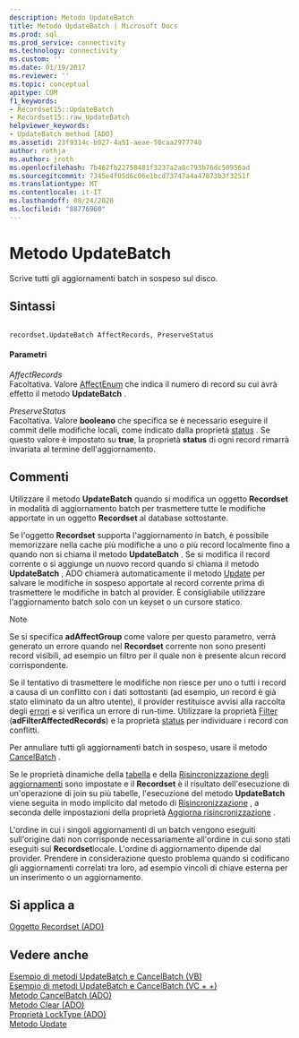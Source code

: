 ```yaml
---
description: Metodo UpdateBatch
title: Metodo UpdateBatch | Microsoft Docs
ms.prod: sql
ms.prod_service: connectivity
ms.technology: connectivity
ms.custom: ''
ms.date: 01/19/2017
ms.reviewer: ''
ms.topic: conceptual
apitype: COM
f1_keywords:
- Recordset15::UpdateBatch
- Recordset15::raw_UpdateBatch
helpviewer_keywords:
- UpdateBatch method [ADO]
ms.assetid: 23f9314c-b027-4a51-aeae-50caa2977740
author: rothja
ms.author: jroth
ms.openlocfilehash: 7b462fb22758481f3237a2a8c793b76dc50956ad
ms.sourcegitcommit: 7345e4f05d6c06e1bcd73747a4a47873b3f3251f
ms.translationtype: MT
ms.contentlocale: it-IT
ms.lasthandoff: 08/24/2020
ms.locfileid: "88776960"
---
```

# <a name="updatebatch-method"></a>Metodo UpdateBatch
Scrive tutti gli aggiornamenti batch in sospeso sul disco.  
  
## <a name="syntax"></a>Sintassi  
  
```  
  
recordset.UpdateBatch AffectRecords, PreserveStatus  
```  
  
#### <a name="parameters"></a>Parametri  
 *AffectRecords*  
 Facoltativa. Valore [AffectEnum](./affectenum.md) che indica il numero di record su cui avrà effetto il metodo **UpdateBatch** .  
  
 *PreserveStatus*  
 Facoltativa. Valore **booleano** che specifica se è necessario eseguire il commit delle modifiche locali, come indicato dalla proprietà [status](./status-property-ado-recordset.md) . Se questo valore è impostato su **true**, la proprietà **status** di ogni record rimarrà invariata al termine dell'aggiornamento.  
  
## <a name="remarks"></a>Commenti  
 Utilizzare il metodo **UpdateBatch** quando si modifica un oggetto **Recordset** in modalità di aggiornamento batch per trasmettere tutte le modifiche apportate in un oggetto **Recordset** al database sottostante.  
  
 Se l'oggetto **Recordset** supporta l'aggiornamento in batch, è possibile memorizzare nella cache più modifiche a uno o più record localmente fino a quando non si chiama il metodo **UpdateBatch** . Se si modifica il record corrente o si aggiunge un nuovo record quando si chiama il metodo **UpdateBatch** , ADO chiamerà automaticamente il metodo [Update](./update-method.md) per salvare le modifiche in sospeso apportate al record corrente prima di trasmettere le modifiche in batch al provider. È consigliabile utilizzare l'aggiornamento batch solo con un keyset o un cursore statico.  
  
> [!NOTE]
>  Se si specifica **adAffectGroup** come valore per questo parametro, verrà generato un errore quando nel **Recordset** corrente non sono presenti record visibili, ad esempio un filtro per il quale non è presente alcun record corrispondente.  
  
 Se il tentativo di trasmettere le modifiche non riesce per uno o tutti i record a causa di un conflitto con i dati sottostanti (ad esempio, un record è già stato eliminato da un altro utente), il provider restituisce avvisi alla raccolta degli [errori](./errors-collection-ado.md) e si verifica un errore di run-time. Utilizzare la proprietà [Filter](./filter-property.md) (**adFilterAffectedRecords**) e la proprietà [status](./status-property-ado-recordset.md) per individuare i record con conflitti.  
  
 Per annullare tutti gli aggiornamenti batch in sospeso, usare il metodo [CancelBatch](./cancelbatch-method-ado.md) .  
  
 Se le proprietà dinamiche della [tabella](./unique-table-unique-schema-unique-catalog-properties-dynamic-ado.md) e della [Risincronizzazione degli aggiornamenti](./update-resync-property-dynamic-ado.md) sono impostate e il **Recordset** è il risultato dell'esecuzione di un'operazione di join su più tabelle, l'esecuzione del metodo **UpdateBatch** viene seguita in modo implicito dal metodo di [Risincronizzazione](./resync-method.md) , a seconda delle impostazioni della proprietà [Aggiorna risincronizzazione](./update-resync-property-dynamic-ado.md) .  
  
 L'ordine in cui i singoli aggiornamenti di un batch vengono eseguiti sull'origine dati non corrisponde necessariamente all'ordine in cui sono stati eseguiti sul **Recordset**locale. L'ordine di aggiornamento dipende dal provider. Prendere in considerazione questo problema quando si codificano gli aggiornamenti correlati tra loro, ad esempio vincoli di chiave esterna per un inserimento o un aggiornamento.  
  
## <a name="applies-to"></a>Si applica a  
 [Oggetto Recordset (ADO)](./recordset-object-ado.md)  
  
## <a name="see-also"></a>Vedere anche  
 [Esempio di metodi UpdateBatch e CancelBatch (VB)](./updatebatch-and-cancelbatch-methods-example-vb.md)   
 [Esempio di metodi UpdateBatch e CancelBatch (VC + +)](./updatebatch-and-cancelbatch-methods-example-vc.md)   
 [Metodo CancelBatch (ADO)](./cancelbatch-method-ado.md)   
 [Metodo Clear (ADO)](./clear-method-ado.md)   
 [Proprietà LockType (ADO)](./locktype-property-ado.md)   
 [Metodo Update](./update-method.md)